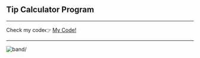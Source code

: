 <h2> Tip Calculator Program</h2>
<hr>
<span>Check my code👉 <span><a href='https://replit.com/@AhmetAydin3/day05?v=1'>My Code!</a>
<hr>
<img src='password-generator.gif' alt=band/>
